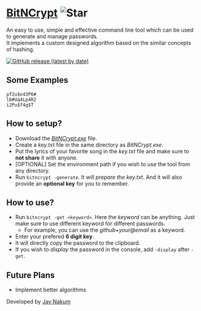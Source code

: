 # [BitNCrypt](https://github.com/JayNakum/BitNCrypt) ![Star](https://img.shields.io/github/stars/JayNakum/BitNCrypt?style=social)
An easy to use, simple and effective command line tool which can be used to generate and manage passwords.  
It implements a custom designed algorithm based on the similar concepts of hashing.

[![GitHub release (latest by date)](https://img.shields.io/github/v/release/JayNakum/BitNCrypt?include_prereleaseslabel=Download&style=for-the-badge)](https://github.com/JayNakum/BitNCrypt/releases)

## Some Examples 
    pf2u$o43P6#  
    l6#Uq4Lp4R2  
    i2Pu$f4g$T  

## How to setup?
- Download the *[BitNCrypt.exe](https://github.com/JayNakum/BitNCrypt/releases)* file.
- Create a *key.txt* file in the same directory as *BitNCrypt.exe*.
- Put the lyrics of your favorite song in the *key.txt* file and make sure to **not share** it with anyone.
- [OPTIONAL] Set the environment path if you wish to use the tool from any directory.
- Run ```bitncrypt -generate```. It will *prepare the key.txt*. And it will also provide an **optional key** for you to remember.

## How to use?
- Run ```bitncrypt -get <keyword>```. Here the *keyword* can be anything. Just make sure to use different keyword for different passwords.
    - For example, you can use the *github+your@email* as a keyword.
- Enter your prefered **6 digit key**.
- It will directly copy the password to the clipboard.
- If you wish to *display* the password in the console, add ```-display``` after ```-get```.

## Future Plans
- Implement better algorithms

Developed by [Jay Nakum](https://JayNakum.github.io)
